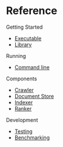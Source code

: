 <a id="top"></a>
# Reference

Getting Started
* [Executable](executable.md#top)
* [Library](library.md#top)

Running
* [Command line](command-line.md#top)

Components
* [Crawler](components.md#components-crawler)
* [Document Store](components.md#components-document-store)
* [Indexer](components.md#components-indexer)
* [Ranker](components.md#components-ranker)

Development
* [Testing](testing.md#top)
* [Benchmarking](benchmark.md#top)